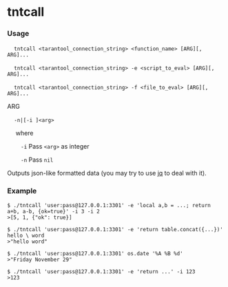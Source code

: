 # tntcall

### Usage

&nbsp;&nbsp;&nbsp;&nbsp;`tntcall <tarantool_connection_string> <function_name> [ARG][, ARG]...`

&nbsp;&nbsp;&nbsp;&nbsp;`tntcall <tarantool_connection_string> -e <script_to_eval> [ARG][, ARG]...`

&nbsp;&nbsp;&nbsp;&nbsp;`tntcall <tarantool_connection_string> -f <file_to_eval> [ARG][, ARG]...`

ARG

&nbsp;&nbsp;&nbsp;&nbsp;`-n|[-i ]<arg>`

&nbsp;&nbsp;&nbsp;&nbsp; where

&nbsp;&nbsp;&nbsp;&nbsp;&nbsp;&nbsp;&nbsp;&nbsp;`-i`  Pass `<arg>` as integer

&nbsp;&nbsp;&nbsp;&nbsp;&nbsp;&nbsp;&nbsp;&nbsp;`-n`  Pass `nil`

Outputs json-like formatted data (you may try to use [jq](https://github.com/stedolan/jq) to deal with it).

### Example

```
$ ./tntcall 'user:pass@127.0.0.1:3301' -e 'local a,b = ...; return a+b, a-b, {ok=true}' -i 3 -i 2
>[5, 1, {"ok": true}]

$ ./tntcall 'user:pass@127.0.0.1:3301' -e 'return table.concat({...})' hello \ word
>"hello word"

$ ./tntcall 'user:pass@127.0.0.1:3301' os.date '%A %B %d'
>"Friday November 29"

$ ./tntcall 'user:pass@127.0.0.1:3301' -e 'return ...' -i 123
>123
```
